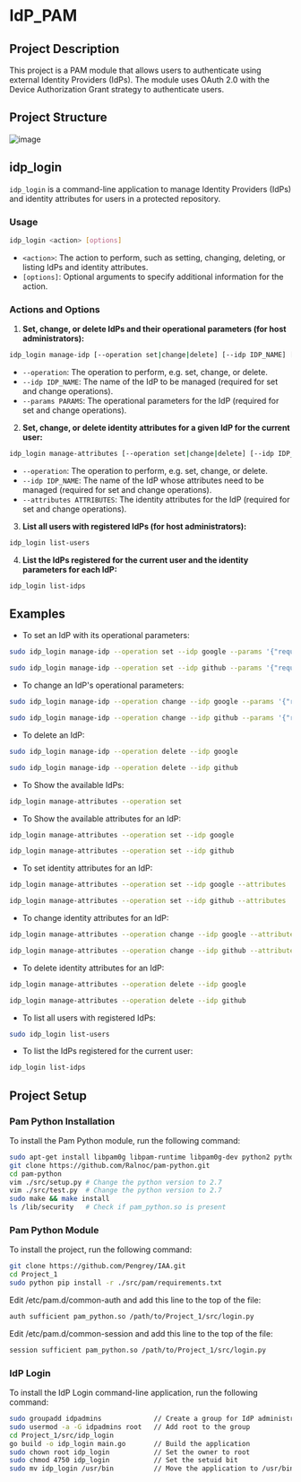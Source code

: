 # IdP_PAM

## Project Description
This project is a PAM module that allows users to authenticate using external Identity Providers (IdPs). The module uses OAuth 2.0 with the Device Authorization Grant strategy to authenticate users.


## Project Structure
![image](https://user-images.githubusercontent.com/55480558/236838210-94a208ed-cb80-4018-b231-7d62e018d949.png)

## idp_login
`idp_login` is a command-line application to manage Identity Providers (IdPs) and identity attributes for users in a protected repository.

### Usage
```bash
idp_login <action> [options]
```
- `<action>`: The action to perform, such as setting, changing, deleting, or listing IdPs and identity attributes.
- `[options]`: Optional arguments to specify additional information for the action.

### Actions and Options

1. **Set, change, or delete IdPs and their operational parameters (for host administrators):**

```bash
idp_login manage-idp [--operation set|change|delete] [--idp IDP_NAME] [--params PARAMS]
```

- `--operation`: The operation to perform, e.g. set, change, or delete.
- `--idp IDP_NAME`: The name of the IdP to be managed (required for set and change operations).
- `--params PARAMS`: The operational parameters for the IdP (required for set and change operations).

2. **Set, change, or delete identity attributes for a given IdP for the current user:**

```bash
idp_login manage-attributes [--operation set|change|delete] [--idp IDP_NAME] [--attributes ATTRIBUTES]
```

- `--operation`: The operation to perform, e.g. set, change, or delete.
- `--idp IDP_NAME`: The name of the IdP whose attributes need to be managed (required for set and change operations).
- `--attributes ATTRIBUTES`: The identity attributes for the IdP (required for set and change operations).

3. **List all users with registered IdPs (for host administrators):**

```bash
idp_login list-users
```

4. **List the IdPs registered for the current user and the identity parameters for each IdP:**

```bash
idp_login list-idps
```

## Examples

- To set an IdP with its operational parameters:

```bash
sudo idp_login manage-idp --operation set --idp google --params '{"request_url":"https://accounts.google.com/o/oauth2/device/code","request_arguments":{"client_id":"","scope":""},"user_url":"https://accounts.google.com/o/oauth2/device/usercode","poll_url":"https://accounts.google.com/o/oauth2/token","poll_arguments":{"client_id":"","client_secret":"","device_code":"","grant_type":""}}'
```

```bash
sudo idp_login manage-idp --operation set --idp github --params '{"request_url":"https://github.com/login/device/code","request_arguments":{"client_id":"","scope":""},"user_url":"https://github.com/login/device","poll_url":"https://github.com/login/oauth/access_token","poll_arguments":{"client_id":"","device_code":"","grant_type":""}}'
```

- To change an IdP's operational parameters:

```bash
sudo idp_login manage-idp --operation change --idp google --params '{"request_url":"https://accounts.google.com/o/oauth2/device/code","request_arguments":{"client_id":"","scope":""},"user_url":"https://accounts.google.com/o/oauth2/device/usercode","poll_url":"https://accounts.google.com/o/oauth2/token","poll_arguments":{"client_id":"","client_secret":"","device_code":"","grant_type":""}}'
```

```bash
sudo idp_login manage-idp --operation change --idp github --params '{"request_url":"https://github.com/login/device/code","request_arguments":{"client_id":"","scope":""},"user_url":"","poll_url":"https://github.com/login/oauth/access_token","poll_arguments":{"client_id":"","device_code":"","grant_type":""}}'
```

- To delete an IdP:

```bash
sudo idp_login manage-idp --operation delete --idp google
```

```bash
sudo idp_login manage-idp --operation delete --idp github
```

- To Show the available IdPs:

```bash
idp_login manage-attributes --operation set
```

- To Show the available attributes for an IdP:

```bash
idp_login manage-attributes --operation set --idp google
```

```bash
idp_login manage-attributes --operation set --idp github
```

- To set identity attributes for an IdP:

```bash
idp_login manage-attributes --operation set --idp google --attributes '{"request_url":"https://accounts.google.com/o/oauth2/device/code","request_arguments":{"client_id":"[REDACTED]","scope":"https://www.googleapis.com/auth/userinfo.email"},"user_url":"https://accounts.google.com/o/oauth2/device/usercode","poll_url":"https://accounts.google.com/o/oauth2/token","poll_arguments":{"client_id":"[REDACTED]","client_secret":"[REDACTED]","device_code":"","grant_type":"urn:ietf:params:oauth:grant-type:device_code"}}'
```

```bash
idp_login manage-attributes --operation set --idp github --attributes '{"request_url":"https://github.com/login/device/code","request_arguments":{"client_id":"[REDACTED]","scope":"user:email"},"user_url":"https://github.com/login/device","poll_url":"https://github.com/login/oauth/access_token","poll_arguments":{"client_id":"[REDACTED]","device_code":"","grant_type":"urn:ietf:params:oauth:grant-type:device_code"}}'
```

- To change identity attributes for an IdP:

```bash
idp_login manage-attributes --operation change --idp google --attributes '{"request_url":"https://accounts.google.com/o/oauth2/device/code","request_arguments":{"client_id":"[REDACTED]","scope":"https://www.googleapis.com/auth/userinfo.email"},"user_url":"https://accounts.google.com/o/oauth2/device/usercode","poll_url":"https://accounts.google.com/o/oauth2/token","poll_arguments":{"client_id":"[REDACTED]","client_secret":"[REDACTED]","device_code":"","grant_type":"urn:ietf:params:oauth:grant-type:device_code"}}'
```

```bash
idp_login manage-attributes --operation change --idp github --attributes '{"request_url":"https://github.com/login/device/code","request_arguments":{"client_id":"[REDACTED]","scope":"user:email"},"user_url":"https://github.com/login/device","poll_url":"https://github.com/login/oauth/access_token","poll_arguments":{"client_id":"[REDACTED]","device_code":"","grant_type":"urn:ietf:params:oauth:grant-type:device_code"}}'
```

- To delete identity attributes for an IdP:

```bash
idp_login manage-attributes --operation delete --idp google
```

```bash
idp_login manage-attributes --operation delete --idp github
```


- To list all users with registered IdPs:

```bash
sudo idp_login list-users
```

- To list the IdPs registered for the current user:

```bash
idp_login list-idps
```

## Project Setup
### Pam Python Installation
To install the Pam Python module, run the following command:
```bash
sudo apt-get install libpam0g libpam-runtime libpam0g-dev python2 python2-dev
git clone https://github.com/Ralnoc/pam-python.git
cd pam-python
vim ./src/setup.py # Change the python version to 2.7
vim ./src/test.py  # Change the python version to 2.7
sudo make && make install
ls /lib/security   # Check if pam_python.so is present
```

### Pam Python Module
To install the project, run the following command:
```bash
git clone https://github.com/Pengrey/IAA.git
cd Project_1
sudo python pip install -r ./src/pam/requirements.txt
```

Edit /etc/pam.d/common-auth and add this line to the top of the file:
```bash
auth sufficient pam_python.so /path/to/Project_1/src/login.py
```

Edit /etc/pam.d/common-session and add this line to the top of the file:
```bash
session	sufficient pam_python.so /path/to/Project_1/src/login.py
```

### IdP Login
To install the IdP Login command-line application, run the following command:
```bash
sudo groupadd idpadmins             // Create a group for IdP administrators
sudo usermod -a -G idpadmins root   // Add root to the group
cd Project_1/src/idp_login
go build -o idp_login main.go       // Build the application
sudo chown root idp_login           // Set the owner to root
sudo chmod 4750 idp_login           // Set the setuid bit
sudo mv idp_login /usr/bin          // Move the application to /usr/bin
```
